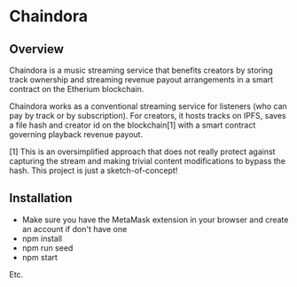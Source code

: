 # Chaindora

## Overview

Chaindora is a music streaming service that benefits creators
by storing track ownership and streaming revenue payout arrangements
in a smart contract on the Etherium blockchain.

Chaindora works as a conventional streaming service for listeners
(who can pay by track or by subscription). For creators, it hosts
tracks on IPFS, saves a file hash and creator id on the blockchain[1]
with a smart contract governing playback revenue payout.

[1] This is an oversimplified approach that does not really protect
against capturing the stream and making trivial content modifications
to bypass the hash. This project is just a sketch-of-concept!

## Installation
  - Make sure you have the MetaMask extension in your browser and create an account if don't have one
  - npm install
  - npm run seed
  - npm start

Etc.
